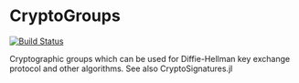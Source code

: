 # CryptoGroups
[![Build Status](https://travis-ci.com/PeaceFounder/CryptoGroups.jl.svg?branch=master)](https://travis-ci.com/PeaceFounder/CryptoGroups.jl)

 Cryptographic groups which can be used for Diffie-Hellman key exchange protocol and other algorithms. See also CryptoSignatures.jl
